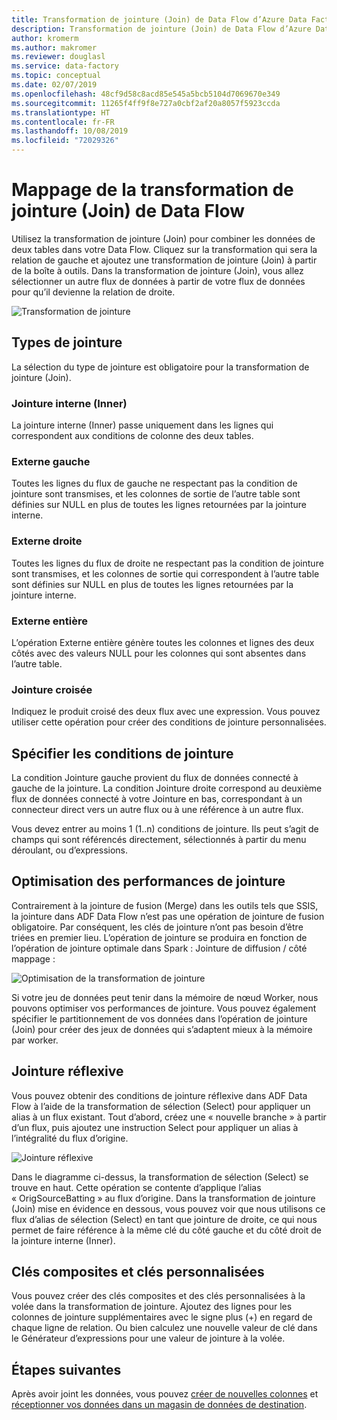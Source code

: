 ```yaml
---
title: Transformation de jointure (Join) de Data Flow d’Azure Data Factory
description: Transformation de jointure (Join) de Data Flow d’Azure Data Factory
author: kromerm
ms.author: makromer
ms.reviewer: douglasl
ms.service: data-factory
ms.topic: conceptual
ms.date: 02/07/2019
ms.openlocfilehash: 48cf9d58c8acd85e545a5bcb5104d7069670e349
ms.sourcegitcommit: 11265f4ff9f8e727a0cbf2af20a8057f5923ccda
ms.translationtype: HT
ms.contentlocale: fr-FR
ms.lasthandoff: 10/08/2019
ms.locfileid: "72029326"
---
```

# <a name="mapping-data-flow-join-transformation"></a>Mappage de la transformation de jointure (Join) de Data Flow



Utilisez la transformation de jointure (Join) pour combiner les données de deux tables dans votre Data Flow. Cliquez sur la transformation qui sera la relation de gauche et ajoutez une transformation de jointure (Join) à partir de la boîte à outils. Dans la transformation de jointure (Join), vous allez sélectionner un autre flux de données à partir de votre flux de données pour qu’il devienne la relation de droite.

![Transformation de jointure](media/data-flow/join.png "Join")

## <a name="join-types"></a>Types de jointure

La sélection du type de jointure est obligatoire pour la transformation de jointure (Join).

### <a name="inner-join"></a>Jointure interne (Inner)

La jointure interne (Inner) passe uniquement dans les lignes qui correspondent aux conditions de colonne des deux tables.

### <a name="left-outer"></a>Externe gauche

Toutes les lignes du flux de gauche ne respectant pas la condition de jointure sont transmises, et les colonnes de sortie de l’autre table sont définies sur NULL en plus de toutes les lignes retournées par la jointure interne.

### <a name="right-outer"></a>Externe droite

Toutes les lignes du flux de droite ne respectant pas la condition de jointure sont transmises, et les colonnes de sortie qui correspondent à l’autre table sont définies sur NULL en plus de toutes les lignes retournées par la jointure interne.

### <a name="full-outer"></a>Externe entière

L’opération Externe entière génère toutes les colonnes et lignes des deux côtés avec des valeurs NULL pour les colonnes qui sont absentes dans l’autre table.

### <a name="cross-join"></a>Jointure croisée

Indiquez le produit croisé des deux flux avec une expression. Vous pouvez utiliser cette opération pour créer des conditions de jointure personnalisées.

## <a name="specify-join-conditions"></a>Spécifier les conditions de jointure

La condition Jointure gauche provient du flux de données connecté à gauche de la jointure. La condition Jointure droite correspond au deuxième flux de données connecté à votre Jointure en bas, correspondant à un connecteur direct vers un autre flux ou à une référence à un autre flux.

Vous devez entrer au moins 1 (1..n) conditions de jointure. Ils peut s’agit de champs qui sont référencés directement, sélectionnés à partir du menu déroulant, ou d’expressions.

## <a name="join-performance-optimizations"></a>Optimisation des performances de jointure

Contrairement à la jointure de fusion (Merge) dans les outils tels que SSIS, la jointure dans ADF Data Flow n’est pas une opération de jointure de fusion obligatoire. Par conséquent, les clés de jointure n’ont pas besoin d’être triées en premier lieu. L’opération de jointure se produira en fonction de l’opération de jointure optimale dans Spark : Jointure de diffusion / côté mappage :

![Optimisation de la transformation de jointure](media/data-flow/joinoptimize.png "Optimisation de la jointure")

Si votre jeu de données peut tenir dans la mémoire de nœud Worker, nous pouvons optimiser vos performances de jointure. Vous pouvez également spécifier le partitionnement de vos données dans l’opération de jointure (Join) pour créer des jeux de données qui s’adaptent mieux à la mémoire par worker.

## <a name="self-join"></a>Jointure réflexive

Vous pouvez obtenir des conditions de jointure réflexive dans ADF Data Flow à l’aide de la transformation de sélection (Select) pour appliquer un alias à un flux existant. Tout d’abord, créez une « nouvelle branche » à partir d’un flux, puis ajoutez une instruction Select pour appliquer un alias à l’intégralité du flux d’origine.

![Jointure réflexive](media/data-flow/selfjoin.png "Jointure réflexive")

Dans le diagramme ci-dessus, la transformation de sélection (Select) se trouve en haut. Cette opération se contente d’applique l’alias « OrigSourceBatting » au flux d’origine. Dans la transformation de jointure (Join) mise en évidence en dessous, vous pouvez voir que nous utilisons ce flux d’alias de sélection (Select) en tant que jointure de droite, ce qui nous permet de faire référence à la même clé du côté gauche et du côté droit de la jointure interne (Inner).

## <a name="composite-and-custom-keys"></a>Clés composites et clés personnalisées

Vous pouvez créer des clés composites et des clés personnalisées à la volée dans la transformation de jointure. Ajoutez des lignes pour les colonnes de jointure supplémentaires avec le signe plus (+) en regard de chaque ligne de relation. Ou bien calculez une nouvelle valeur de clé dans le Générateur d’expressions pour une valeur de jointure à la volée.

## <a name="next-steps"></a>Étapes suivantes

Après avoir joint les données, vous pouvez [créer de nouvelles colonnes](data-flow-derived-column.md) et [réceptionner vos données dans un magasin de données de destination](data-flow-sink.md).
